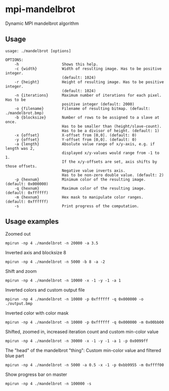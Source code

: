 mpi-mandelbrot
==============

Dynamic MPI mandelbrot algorithm

Usage
-----

	usage: ./mandelbrot [options]

	OPTIONS:
	    -h                   Shows this help.
	    -c {width}           Width of resulting image. Has to be positive integer.
	                         (default: 1024)
	    -r {height}          Height of resulting image. Has to be positive integer.
	                         (default: 1024)
	    -n {iterations}      Maximum number of iterations for each pixel. Has to be
	                         positive integer (default: 2000)
	    -o {filename}        Filename of resulting bitmap. (default: ./mandelbrot.bmp)
	    -b {blocksize}       Number of rows to be assigned to a slave at once.
	                         Has to be smaller than (height/slave-count).
	                         Has to be a divisor of height. (default: 1)
	    -x {offset}          X-offset from [0,0]. (default: 0)
	    -y {offset}          Y-offset from [0,0]. (default: 0)
	    -a {length}          Absolute value range of x/y-axis, e.g. if length was 2, 
	                         displayed x/y-values would range from -1 to 1. 
	                         If the x/y-offsets are set, axis shifts by those offsets.
	                         Negative value inverts axis.
	                         Has to be non-zero double value. (default: 2)
	    -p {hexnum}          Minimum color of the resulting image. (default: 0x000000)
	    -q {hexnum}          Maximum color of the resulting image. (default: 0xffffff)
	    -m {hexnum}          Hex mask to manipulate color ranges. (default: 0xffffff)
	    -s                   Print progress of the computation.

Usage examples
--------------

Zoomed out

    mpirun -np 4 ./mandelbrot -n 20000 -a 3.5


Inverted axis and blocksize 8

    mpirun -np 4 ./mandelbrot -n 5000 -b 8 -a -2


Shift and zoom

    mpirun -np 4 ./mandelbrot -n 10000 -x -1 -y -1 -a 1


Inverted colors and custom output file

    mpirun -np 4 ./mandelbrot -n 10000 -p 0xffffff -q 0x000000 -o ./output.bmp


Inverted color with color mask

    mpirun -np 4 ./mandelbrot -n 10000 -p 0xffffff -q 0x000000 -m 0x00bb00


Shifted, zoomed in, increased iteration count and custom min-color value 

    mpirun -np 4 ./mandelbrot -n 30000 -x -1 -y -1 -a 1 -p 0x0099ff

The "head" of the mandelbrot "thing": Custom min-color value and filtered blue part

    mpirun -np 4 ./mandelbrot -n 5000 -a 0.5 -x -1 -p 0xbb9955 -m 0xffff00
    
    
Show progress bar on master

	mpirun -np 4 ./mandelbrot -n 100000 -s